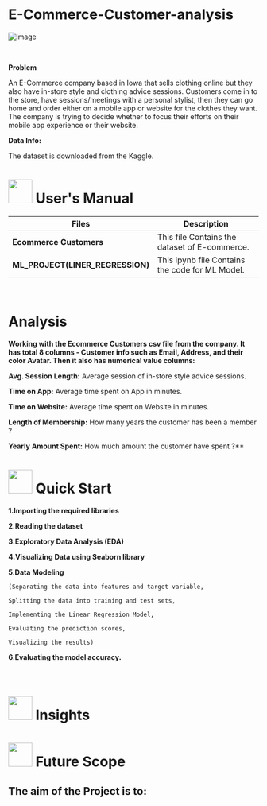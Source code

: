 # E-Commerce-Customer-analysis

![image](https://github.com/Swati-Latta/E-Commerce-Customer-analysis/assets/134490572/193d0f9a-6d80-4b17-ba1a-ab7868c01e92)

<br>

**Problem**

An E-Commerce company based in Iowa that sells clothing online but they also have in-store style and clothing advice sessions. Customers come in to the store, have sessions/meetings with a personal stylist, then they can go home and order either on a mobile app or website for the clothes they want.
The company is trying to decide whether to focus their efforts on their mobile app experience or their website.


**Data Info:**

The dataset is downloaded from the Kaggle.

# <img src="https://user-images.githubusercontent.com/106439762/181935629-b3c47bd3-77fb-4431-a11c-ff8ba0942b63.gif" width="48" height="48"> **User's Manual**

| Files| Description |
| -------------   | ------------- |
| **Ecommerce Customers**  | This file Contains the dataset of E-commerce.  |
| **ML_PROJECT(LINER_REGRESSION)** | This ipynb file Contains the code for ML Model. |

<br>

# **Analysis**

**Working with the Ecommerce Customers csv file from the company. It has total 8 columns - Customer info such as Email, Address, and their color Avatar. Then it also has numerical value columns:**

**Avg. Session Length:** Average session of in-store style advice sessions.

**Time on App:** Average time spent on App in minutes.

**Time on Website:** Average time spent on Website in minutes.

**Length of Membership:** How many years the customer has been a member ?

**Yearly Amount Spent:** How much amount the customer have spent ?**

# <img src="https://user-images.githubusercontent.com/106439762/181937125-2a4b22a3-f8a9-4226-bbd3-df972f9dbbc4.gif" width="48" height="48" > Quick Start

**1.Importing the required libraries**

**2.Reading the dataset**

**3.Exploratory Data Analysis (EDA)**

**4.Visualizing Data using Seaborn library**

**5.Data Modeling**

    (Separating the data into features and target variable,
    
    Splitting the data into training and test sets,
    
    Implementing the Linear Regression Model,
    
    Evaluating the prediction scores,
    
    Visualizing the results)
    
**6.Evaluating the model accuracy.**

<br>

# <img src=https://user-images.githubusercontent.com/106439762/178428775-03d67679-9aa4-4b08-91e9-6eb6ed8faf66.gif  width="48" height="48"> Insights 


 #  <img src=https://user-images.githubusercontent.com/106439762/178803205-47a08ce7-2187-4f96-b301-a2b68690619a.gif width="48" height="48" > Future Scope
## The aim of the Project is to:



